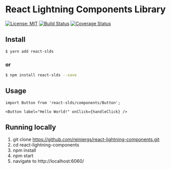 # React Lightning Components Library

[![License: MIT](https://img.shields.io/badge/License-MIT-yellow.svg)](https://opensource.org/licenses/MIT)
[![Build Status](https://travis-ci.org/reiniergs/react-lightning-components.svg?branch=master)](https://travis-ci.org/reiniergs/react-lightning-components)
[![Coverage Status](https://coveralls.io/repos/github/reiniergs/react-lightning-components/badge.svg?branch=master)](https://coveralls.io/github/reiniergs/react-lightning-components?branch=master)

## Install

```bash
$ yarn add react-slds
```
 ### or
 
```bash
$ npm install react-slds --save
```
 

## Usage

```
import Button from 'react-slds/components/Button';

<Button label="Hello World!" onClick={handleClick} />
```

## Running locally
1. git clone https://github.com/reiniergs/react-lightning-components.git
2. cd react-lightning-components
3. npm install
4. npm start
5. navigate to http://localhost:6060/
